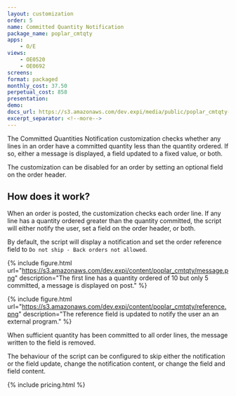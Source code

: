 ```yaml
---
layout: customization
order: 5
name: Committed Quantity Notification
package_name: poplar_cmtqty
apps:
    - O/E
views:
    - OE0520
    - OE0692
screens:
format: packaged
monthly_cost: 37.50
perpetual_cost: 858
presentation: 
demo: 
docs_url: https://s3.amazonaws.com/dev.expi/media/public/poplar_cmtqty-1.0.4/docs/index.html
excerpt_separator: <!--more-->
---
```


The Committed Quantities Notification customization checks whether
any lines in an order have a committed quantity less than the
quantity ordered.  If so, either a message is displayed,
a field updated to a fixed value, or both.

The customization can be disabled for an order by setting an optional
field on the order header.
<!--more-->

## How does it work?

When an order is posted, the customization checks each order line.  If any
line has a quantity ordered greater than the quantity committed, the script
will either notify the user, set a field on the order header, or both.

By default, the script will display a notification and set the order 
reference field to `Do not ship - Back orders not allowed`.

{% include figure.html url="https://s3.amazonaws.com/dev.expi/content/poplar_cmtqty/message.png" 
                      description="The first line has a quantity ordered of 10 but only 5 committed, a message is displayed on post." %}

{% include figure.html url="https://s3.amazonaws.com/dev.expi/content/poplar_cmtqty/reference.png" 
                      description="The reference field is updated to notify the user an an external program." %}

When sufficient quantity has been committed to all order lines, the message
written to the field is removed.

The behaviour of the script can be configured to skip either the notification
or the field update, change the notification content, or change the field
and field content.

{% include pricing.html %}
